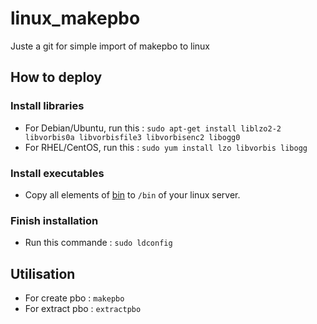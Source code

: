 # linux_makepbo

Juste a git for simple import of makepbo to linux

## How to deploy 

### Install libraries

- For Debian/Ubuntu, run this : ```sudo apt-get install liblzo2-2 libvorbis0a libvorbisfile3 libvorbisenc2 libogg0```
- For RHEL/CentOS, run this : ```sudo yum install lzo libvorbis libogg```

### Install executables

- Copy all elements of [bin](https://github.com/HuetJB/linux_makepbo/tree/main/depbo-tools-0.6.24/bin) to ```/bin``` of your linux server.

### Finish installation 

- Run this commande : ```sudo ldconfig```

## Utilisation

- For create pbo : ```makepbo```
- For extract pbo : ```extractpbo```
